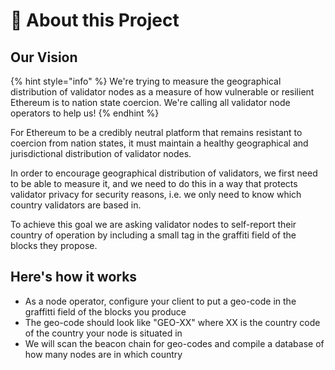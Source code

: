 # 🚀 About this Project

## Our Vision

{% hint style="info" %}
We're trying to measure the geographical distribution of validator nodes as a measure of how vulnerable or resilient Ethereum is to nation state coercion. We're calling all validator node operators to help us!
{% endhint %}

For Ethereum to be a credibly neutral platform that remains resistant to coercion from nation states, it must maintain a healthy geographical and jurisdictional distribution of validator nodes.

In order to encourage geographical distribution of validators, we first need to be able to measure it, and we need to do this in a way that protects validator privacy for security reasons, i.e. we only need to know which country validators are based in.

To achieve this goal we are asking validator nodes to self-report their country of operation by including a small tag in the graffiti field of the blocks they propose.

## Here's how it works

* As a node operator, configure your client to put a geo-code in the graffitti field of the blocks you produce
* The geo-code should look like "GEO-XX" where XX is the country code of the country your node is situated in
* We will scan the beacon chain for geo-codes and compile a database of how many nodes are in which country
